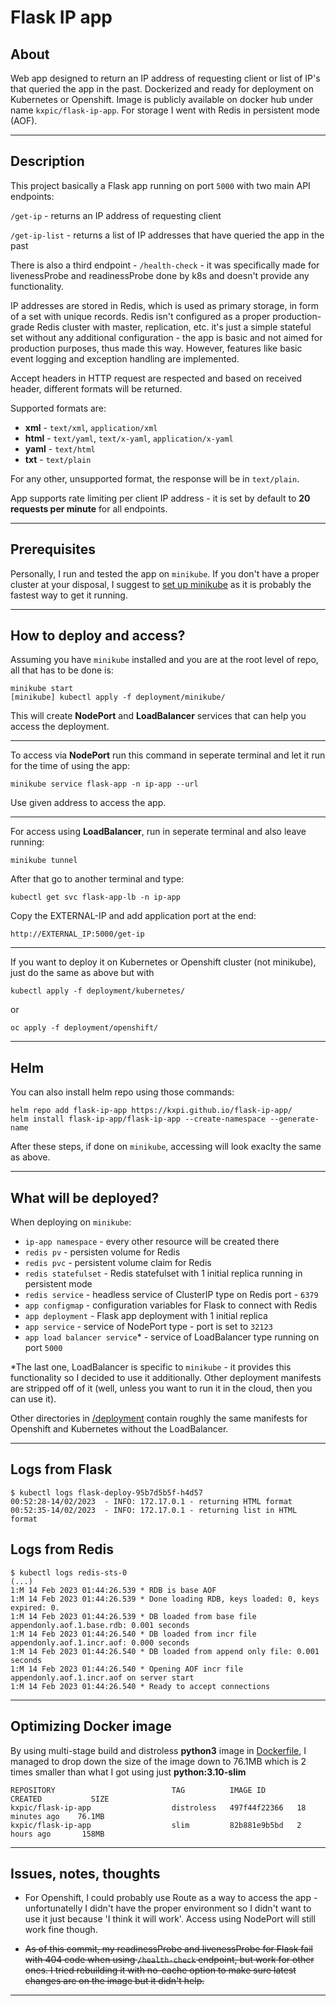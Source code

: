 # Flask IP app
## About
Web app designed to return an IP address of requesting client or list of IP's that queried the app in the past. Dockerized and ready for deployment on Kubernetes or Openshift. Image is publicly available on docker hub under name ```kxpic/flask-ip-app```. For storage I went with Redis in persistent mode (AOF).

---

## Description
This project basically a Flask app running on port `5000` with two main API endpoints: 

```/get-ip``` - returns an IP address of requesting client

```/get-ip-list``` - returns a list of IP addresses that have queried the app in the past

There is also a third endpoint - ```/health-check``` - it was specifically made for livenessProbe and readinessProbe done by k8s and doesn't provide any functionality.

IP addresses are stored in Redis, which is used as primary storage, in form of a set with unique records. Redis isn't configured as a proper production-grade Redis cluster with master, replication, etc. it's just a simple stateful set without any additional configuration - the app is basic and not aimed for production purposes, thus made this way. However, features like basic event logging and exception handling are implemented.

Accept headers in HTTP request are respected and based on received header, different formats will be returned.

Supported formats are:
- **xml**  - `text/xml`, `application/xml`
- **html** - `text/yaml`, `text/x-yaml`, `application/x-yaml`
- **yaml** - `text/html`
- **txt**  - `text/plain`

For any other, unsupported format, the response will be in `text/plain`.

App supports rate limiting per client IP address - it is set by default to **20 requests per minute** for all endpoints.

---

## Prerequisites
Personally, I run and tested the app on `minikube`. If you don't have a proper cluster at your disposal, I suggest to [set up minikube](https://minikube.sigs.k8s.io/docs/start/) as it is probably the fastest way to get it running.

---

## How to deploy and access?
Assuming you have `minikube` installed and you are at the root level of repo, all that has to be done is:
```
minikube start
[minikube] kubectl apply -f deployment/minikube/
```
This will create **NodePort** and **LoadBalancer** services that can help you access the deployment.

---
To access via **NodePort** run this command in seperate terminal and let it run for the time of using the app:
```
minikube service flask-app -n ip-app --url
```

Use given address to access the app.

---
For access using **LoadBalancer**, run in seperate terminal and also leave running:
```
minikube tunnel
```
After that go to another terminal and type:
```
kubectl get svc flask-app-lb -n ip-app
```
Copy the EXTERNAL-IP and add application port at the end:
```
http://EXTERNAL_IP:5000/get-ip
```
---

If you want to deploy it on Kubernetes or Openshift cluster (not minikube), just do the same as above but with 
```
kubectl apply -f deployment/kubernetes/
```
or
```
oc apply -f deployment/openshift/
```

---

## Helm
You can also install helm repo using those commands:
```
helm repo add flask-ip-app https://kxpi.github.io/flask-ip-app/
helm install flask-ip-app/flask-ip-app --create-namespace --generate-name
```
After these steps, if done on ```minikube```, accessing will look exaclty the same as above.

---

## What will be deployed?
When deploying on `minikube`:
- `ip-app namespace` - every other resource will be created there
- `redis pv` - persisten volume for Redis
- `redis pvc` - persistent volume claim for Redis
- `redis statefulset` - Redis statefulset with 1 initial replica running in persistent mode
- `redis service` - headless service of ClusterIP type on Redis port - `6379`
- `app configmap` - configuration variables for Flask to connect with Redis
- `app deployment` - Flask app deployment with 1 initial replica
- `app service` - service of NodePort type - port is set to `32123`
- `app load balancer service`* - service of LoadBalancer type running on port `5000` 

*The last one, LoadBalancer is specific to `minikube` - it provides this functionality so I decided to use it additionally. Other deployment manifests are stripped off of it (well, unless you want to run it in the cloud, then you can use it).

Other directories in [/deployment](./deployment) contain roughly the same manifests for Openshift and Kubernetes without the LoadBalancer.

---

## Logs from Flask
```
$ kubectl logs flask-deploy-95b7d5b5f-h4d57
00:52:28-14/02/2023  - INFO: 172.17.0.1 - returning HTML format
00:52:35-14/02/2023  - INFO: 172.17.0.1 - returning list in HTML format
```

## Logs from Redis
```
$ kubectl logs redis-sts-0
(...)
1:M 14 Feb 2023 01:44:26.539 * RDB is base AOF
1:M 14 Feb 2023 01:44:26.539 * Done loading RDB, keys loaded: 0, keys expired: 0.
1:M 14 Feb 2023 01:44:26.539 * DB loaded from base file appendonly.aof.1.base.rdb: 0.001 seconds
1:M 14 Feb 2023 01:44:26.540 * DB loaded from incr file appendonly.aof.1.incr.aof: 0.000 seconds
1:M 14 Feb 2023 01:44:26.540 * DB loaded from append only file: 0.001 seconds
1:M 14 Feb 2023 01:44:26.540 * Opening AOF incr file appendonly.aof.1.incr.aof on server start
1:M 14 Feb 2023 01:44:26.540 * Ready to accept connections
```

---

## Optimizing Docker image
By using multi-stage build and distroless **python3** image in [Dockerfile](./src/Dockerfile), I managed to drop down the size of the image down to 76.1MB which is 2 times smaller than what I got using just **python:3.10-slim**
```
REPOSITORY                          TAG          IMAGE ID       CREATED           SIZE
kxpic/flask-ip-app                  distroless   497f44f22366   18 minutes ago    76.1MB
kxpic/flask-ip-app                  slim         82b881e9b5bd   2 hours ago       158MB
```

---

## Issues, notes, thoughts
- For Openshift, I could probably use Route as a way to access the app - unfortunatelly I didn't have the proper environment so I didn't want to use it just because 'I think it will work'. Access using NodePort will still work fine though.

- <s>As of this commit, my readinessProbe and livenessProbe for Flask fail with 404 code when using ```/health-check``` endpoint, but work for other ones. I tried rebuilding it with no-cache option to make sure latest changes are on the image but it didn't help.</s>

---
